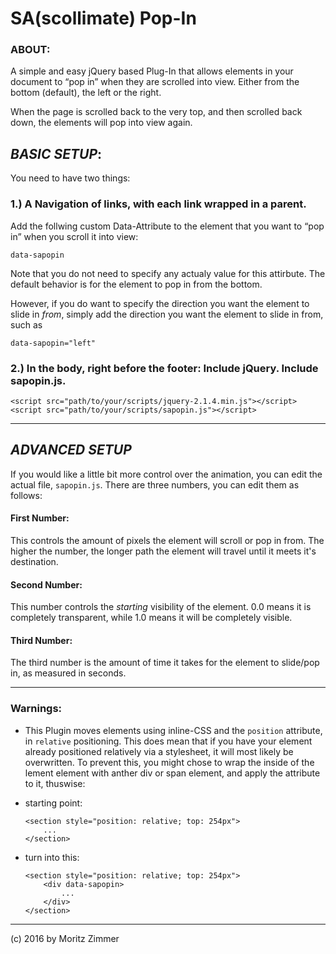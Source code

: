 # SA(scollimate) Pop-In

### ABOUT:

A simple and easy jQuery based Plug-In that allows elements in your document to “pop in” when they are scrolled into view. Either from the bottom (default), the left or the right.

When the page is scrolled back to the very top, and then scrolled back down, the elements will pop into view again.

## _BASIC SETUP_:
You need to have two things: 

### 1.) A Navigation of links, with each link wrapped in a parent.

Add the follwing custom Data-Attribute to the element that you want to “pop in” when you scroll it into view:

    data-sapopin
    
Note that you do not need to specify any actualy value for this attirbute. The default behavior is for the element to pop in from the bottom.

However, if you do want to specify the direction you want the element to slide in _from_, simply add the direction you want the element to slide in from, such as 

    data-sapopin="left"

### 2.) In the body, right before the footer: Include jQuery. Include sapopin.js.

    <script src="path/to/your/scripts/jquery-2.1.4.min.js"></script>
    <script src="path/to/your/scripts/sapopin.js"></script>

---

## _ADVANCED SETUP_

If you would like a little bit more control over the animation, you can edit the actual file, `sapopin.js`. There are three numbers, you can edit them as follows:

#### First Number:
This controls the amount of pixels the element will scroll or pop in from. The higher the number, the longer path the element will travel until it meets it's destination.

#### Second Number:
This number controls the _starting_ visibility of the element. 0.0 means it is completely transparent, while 1.0 means it will be completely visible. 

#### Third Number: 
The third number is the amount of time it takes for the element to slide/pop in, as measured in seconds.


---

### Warnings:

* This Plugin moves elements using inline-CSS and the `position` attribute, in `relative` positioning. This does mean that if you have your element already positioned relatively via a stylesheet, it will most likely be overwritten. To prevent this, you might chose to wrap the inside of the lement element with anther div or span element, and apply the attribute to it, thuswise:

- starting point:
    ```
    <section style="position: relative; top: 254px">
        ...
    </section>
    ```
    
- turn into this:
    ```
    <section style="position: relative; top: 254px">
        <div data-sapopin>
            ...
        </div>
    </section>
    ```


---


(c) 2016 by Moritz Zimmer



